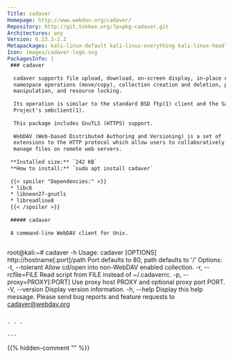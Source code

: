 ```yaml
---
Title: cadaver
Homepage: http://www.webdav.org/cadaver/
Repository: http://git.tokkee.org/?p=pkg-cadaver.git
Architectures: any
Version: 0.23.3-2.2
Metapackages: kali-linux-default kali-linux-everything kali-linux-headless kali-linux-large kali-tools-web 
Icon: images/cadaver-logo.svg
PackagesInfo: |
 ### cadaver
 
  cadaver supports file upload, download, on-screen display, in-place editing,
  namespace operations (move/copy), collection creation and deletion, property
  manipulation, and resource locking.
   
  Its operation is similar to the standard BSD ftp(1) client and the Samba
  Project's smbclient(1).
   
  This package includes GnuTLS (HTTPS) support.
   
  WebDAV (Web-based Distributed Authoring and Versioning) is a set of
  extensions to the HTTP protocol which allow users to collaboratively edit and
  manage files on remote web servers.
 
 **Installed size:** `242 KB`  
 **How to install:** `sudo apt install cadaver`  
 
 {{< spoiler "Dependencies:" >}}
 * libc6 
 * libneon27-gnutls
 * libreadline8 
 {{< /spoiler >}}
 
 ##### cadaver
 
 A command-line WebDAV client for Unix.
 
 ```
 root@kali:~# cadaver -h
 Usage: cadaver [OPTIONS] http://hostname[:port]/path
   Port defaults to 80, path defaults to '/'
 Options:
   -t, --tolerant            Allow cd/open into non-WebDAV enabled collection.
   -r, --rcfile=FILE         Read script from FILE instead of ~/.cadaverrc.
   -p, --proxy=PROXY[:PORT]  Use proxy host PROXY and optional proxy port PORT.
   -V, --version             Display version information.
   -h, --help                Display this help message.
 Please send bug reports and feature requests to <cadaver@webdav.org>
 ```
 
 - - -
 
---
```

{{% hidden-comment "<!--Do not edit anything above this line-->" %}}
